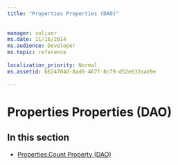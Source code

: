 ```yaml
---
title: "Properties Properties (DAO)"
 
 
manager: soliver
ms.date: 11/16/2014
ms.audience: Developer
ms.topic: reference
  
localization_priority: Normal
ms.assetid: b624704d-8ad9-467f-8c79-d52e632aab9e

---
```


# Properties Properties (DAO)

## In this section

- [Properties.Count Property (DAO)](properties-count-property-dao.md)
    

